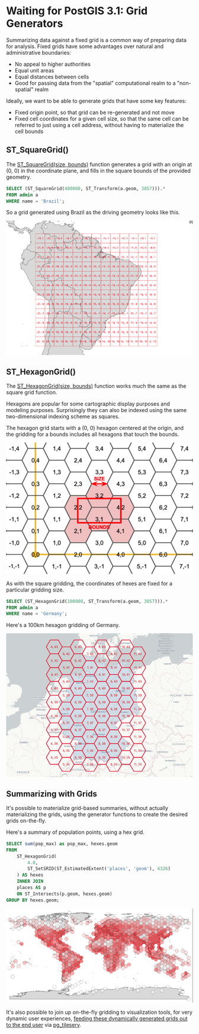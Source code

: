 # Waiting for PostGIS 3.1: Grid Generators

Summarizing data against a fixed grid is a common way of preparing data for analysis. Fixed grids have some advantages over natural and administrative boundaries:

* No appeal to higher authorities
* Equal unit areas
* Equal distances between cells
* Good for passing data from the "spatial" computational realm to a "non-spatial" realm

Ideally, we want to be able to generate grids that have some key features:

* Fixed origin point, so that grid can be re-generated and not move
* Fixed cell coordinates for a given cell size, so that the same cell can be referred to just using a cell address, without having to materialize the cell bounds

## ST_SquareGrid()

The [ST_SquareGrid(size, bounds)](https://postgis.net/docs/manual-dev/ST_SquareGrid.html) function generates a grid with an origin at (0, 0) in the coordinate plane, and fills in the square bounds of the provided geometry.

```sql
SELECT (ST_SquareGrid(400000, ST_Transform(a.geom, 3857))).* 
FROM admin a  
WHERE name = 'Brazil';
```

So a grid generated using Brazil as the driving geometry looks like this.

![Brazil square grid](img/brazil-sq.png "Brazil square grid")


## ST_HexagonGrid()

The [ST_HexagonGrid(size, bounds)](https://postgis.net/docs/manual-dev/ST_HexagonGrid.html) function works much the same as the square grid function.

Hexagons are popular for some cartographic display purposes and modeling purposes. Surprisingly they can also be indexed using the same two-dimensional indexing scheme as squares.

The hexagon grid starts with a (0, 0) hexagon centered at the origin, and the gridding for a bounds includes all hexagons that touch the bounds.

![Hexagon gridding](img/st_hexagongrid01.png "Hexagon gridding")

As with the square gridding, the coordinates of hexes are fixed for a particular gridding size.

```sql
SELECT (ST_HexagonGrid(100000, ST_Transform(a.geom, 3857))).* 
FROM admin a  
WHERE name = 'Germany';
```

Here's a 100km hexagon gridding of Germany.

![Germany hex grid](img/germany-hex.png "Germany hex grid")


## Summarizing with Grids

It's possible to materialize grid-based summaries, without actually materializing the grids, using the generator functions to create the desired grids on-the-fly.

Here's a summary of population points, using a hex grid.

```sql
SELECT sum(pop_max) as pop_max, hexes.geom
FROM
    ST_HexagonGrid(
        4.0,
        ST_SetSRID(ST_EstimatedExtent('places', 'geom'), 4326)
    ) AS hexes
    INNER JOIN
    places AS p
    ON ST_Intersects(p.geom, hexes.geom)
GROUP BY hexes.geom;
```

![World population summary](img/world-popn-hex.png "World population summary")

It's also possible to join up on-the-fly gridding to visualization tools, for very dynamic user experiences, [feeding these dynamically generated grids out to the end user](https://info.crunchydata.com/blog/tile-serving-with-dynamic-geometry) via [pg_tileserv](https://github.com/crunchydata/pg_tileserv).



